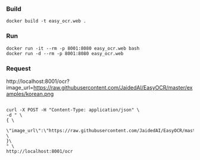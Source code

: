 ### Build
```
docker build -t easy_ocr.web .
```

### Run
```
docker run -it --rm -p 8001:8080 easy_ocr.web bash
docker run -d --rm -p 8001:8080 easy_ocr.web
```

### Request
http://localhost:8001/ocr?image_url=https://raw.githubusercontent.com/JaidedAI/EasyOCR/master/examples/korean.png
```

curl -X POST -H "Content-Type: application/json" \
-d " \
{ \
 \"image_url\":\"https://raw.githubusercontent.com/JaidedAI/EasyOCR/master/examples/chinese.jpg\" \
}\
" \
http://localhost:8001/ocr
```